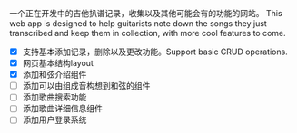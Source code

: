 一个正在开发中的吉他扒谱记录，收集以及其他可能会有的功能的网站。
This web app is designed to help guitarists note down the songs they just transcribed and keep them in collection, with more cool features to come.

- [x] 支持基本添加记录，删除以及更改功能。Support basic CRUD operations.
- [x] 网页基本结构layout
- [x] 添加和弦介绍组件
- [ ] 添加可以由组成音构想到和弦的组件
- [ ] 添加歌曲搜索功能
- [ ] 添加歌曲详细信息组件
- [ ] 添加用户登录系统

